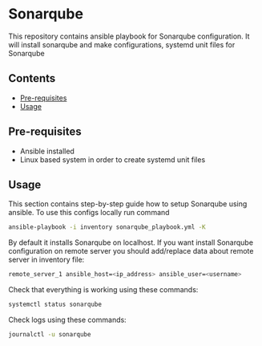 # Sonarqube

This repository contains ansible playbook for Sonarqube configuration. It will install sonarqube and make
configurations, systemd unit files for Sonarqube

## Contents

- [Pre-requisites](#pre-requisites)
- [Usage](#usage)

## Pre-requisites

- Ansible installed
- Linux based system in order to create systemd unit files

## Usage

This section contains step-by-step guide how to setup Sonarqube using ansible.
To use this configs locally run command

```bash
ansible-playbook -i inventory sonarqube_playbook.yml -K
```

By default it installs Sonarqube on localhost. If you want install Sonarqube configuration on remote server you should
add/replace data about remote server in inventory file:

```bash
remote_server_1 ansible_host=<ip_address> ansible_user=<username> 
```

Check that everything is working using these commands:

```bash
systemctl status sonarqube
```

Check logs using these commands:

```bash
journalctl -u sonarqube
```